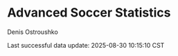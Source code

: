 # Advanced Soccer Statistics
Denis Ostroushko

<!-- gfm -->

Last successful data update: 2025-08-30 10:15:10 CST
